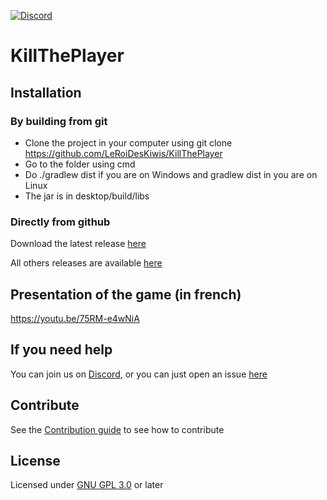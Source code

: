 [![Discord](https://img.shields.io/discord/559414587263418378.svg)](https://discord.gg/S7S4DDq)

# KillThePlayer


## Installation
### By building from git
- Clone the project in your computer using git clone https://github.com/LeRoiDesKiwis/KillThePlayer
- Go to the folder using cmd
- Do ./gradlew dist if you are on Windows and gradlew dist in you are on Linux
- The jar is in desktop/build/libs

### Directly from github
Download the latest release [here](https://github.com/LeRoiDesKiwis/KillThePlayer/releases/latest)

All others releases are available [here](https://github.com/LeRoiDesKiwis/KillThePlayer/releases/)

## Presentation of the game (in french)
https://youtu.be/75RM-e4wNiA

## If you need help
You can join us on [Discord](https://discord.gg/S7S4DDq), or you can just open an issue [here](https://github.com/LeRoiDesKiwis/KillThePlayer/issues)

## Contribute
See the [Contribution guide](CONTRIBUTING.md) to see how to contribute
## License
Licensed under [GNU GPL 3.0](LICENSE) or later
